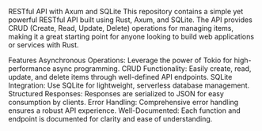 RESTful API with Axum and SQLite
This repository contains a simple yet powerful RESTful API built using Rust, Axum, and SQLite. The API provides CRUD (Create, Read, Update, Delete) operations for managing items, making it a great starting point for anyone looking to build web applications or services with Rust.

Features
Asynchronous Operations: Leverage the power of Tokio for high-performance async programming.
CRUD Functionality: Easily create, read, update, and delete items through well-defined API endpoints.
SQLite Integration: Use SQLite for lightweight, serverless database management.
Structured Responses: Responses are serialized to JSON for easy consumption by clients.
Error Handling: Comprehensive error handling ensures a robust API experience.
Well-Documented: Each function and endpoint is documented for clarity and ease of understanding.
